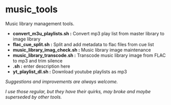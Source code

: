 
# music_tools

Music library management tools.



- **convert_m3u_playlists.sh        :**   Convert mp3 play list from master library to image library
- **flac_cue_split.sh               :**   Split and add metadata to flac files from cue list
- **music_library_imag_check.sh     :**   Music library image maintenance
- **music_library_transcode.sh      :**   Transcode music library image from FLAC to mp3 and trim silence
- **.sh                             :**   enter description here
- **yt_playlist_dl.sh               :**   Download youtube playlists as mp3



*Suggestions and improvements are always welcome.*

*I use those regular, but they have their quirks, may broke and maybe superseded by other tools.*
